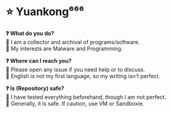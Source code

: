 # ⭐ Yuankong⁶⁶⁶

<b>❓ What do you do?</b>  
🔴 I am a collector and archival of programs/software.  
🔴 My interests are Malware and Programming.

<b>❓ Where can I reach you?</b>  
🔴 Please open any issue if you need help or to discuss.  
🔴 English is not my first language, so my writing isn't perfect.

<b>❓ Is (Repository) safe?</b>  
🔴 I have tested everything beforehand, though I am not perfect.   
🔴 Generally, it is safe. If caution, use VM or Sandboxie.

<p align="center">
<img src="https://komarev.com/ghpvc/?username=yuankong666&style=flat-square&color=red" alt=""/>
</p>
<p align="center">

<!--
**yuankong666/yuankong666** is a ✨ _special_ ✨ repository because its `README.md` (this file) appears on your GitHub profile.

Here are some ideas to get you started:

- 🔭 I’m currently working on ...
- 🌱 I’m currently learning ...
- 👯 I’m looking to collaborate on ...
- 🤔 I’m looking for help with ...
- 💬 Ask me about ...
- 📫 How to reach me: ...
- 😄 Pronouns: ...
- ⚡ Fun fact: ...
-->
